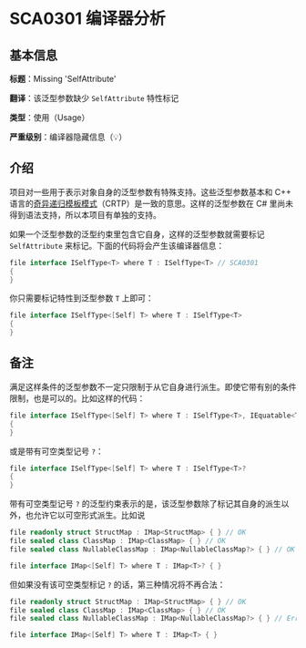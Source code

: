 # SCA0301 编译器分析

## 基本信息

**标题**：Missing 'SelfAttribute'

**翻译**：该泛型参数缺少 `SelfAttribute` 特性标记

**类型**：使用（Usage）

**严重级别**：编译器隐藏信息（💡）

## 介绍

项目对一些用于表示对象自身的泛型参数有特殊支持。这些泛型参数基本和 C++ 语言的[奇异递归模板模式](https://en.wikipedia.org/wiki/Curiously_recurring_template_pattern)（CRTP）是一致的意思。这样的泛型参数在 C# 里尚未得到语法支持，所以本项目有单独的支持。

如果一个泛型参数的泛型约束里包含它自身，这样的泛型参数就需要标记 `SelfAttribute` 来标记。下面的代码将会产生该编译器信息：

```csharp
file interface ISelfType<T> where T : ISelfType<T> // SCA0301
{
}
```

你只需要标记特性到泛型参数 `T` 上即可：

```csharp
file interface ISelfType<[Self] T> where T : ISelfType<T>
{
}
```

## 备注

满足这样条件的泛型参数不一定只限制于从它自身进行派生。即使它带有别的条件限制，也是可以的。比如这样的代码：

```csharp
file interface ISelfType<[Self] T> where T : ISelfType<T>, IEquatable<T>, IEqualityOperators<T, T, bool>
{
}
```

或是带有可空类型记号 `?`：

```csharp
file interface ISelfType<[Self] T> where T : ISelfType<T>?
{
}
```

带有可空类型记号 `?` 的泛型约束表示的是，该泛型参数除了标记其自身的派生以外，也允许它以可空形式派生。比如说

```csharp
file readonly struct StructMap : IMap<StructMap> { } // OK
file sealed class ClassMap : IMap<ClassMap> { } // OK
file sealed class NullableClassMap : IMap<NullableClassMap?> { } // OK

file interface IMap<[Self] T> where T : IMap<T>? { }
```

但如果没有该可空类型标记 `?` 的话，第三种情况将不再合法：

```csharp
file readonly struct StructMap : IMap<StructMap> { } // OK
file sealed class ClassMap : IMap<ClassMap> { } // OK
file sealed class NullableClassMap : IMap<NullableClassMap?> { } // Error

file interface IMap<[Self] T> where T : IMap<T> { }
```

